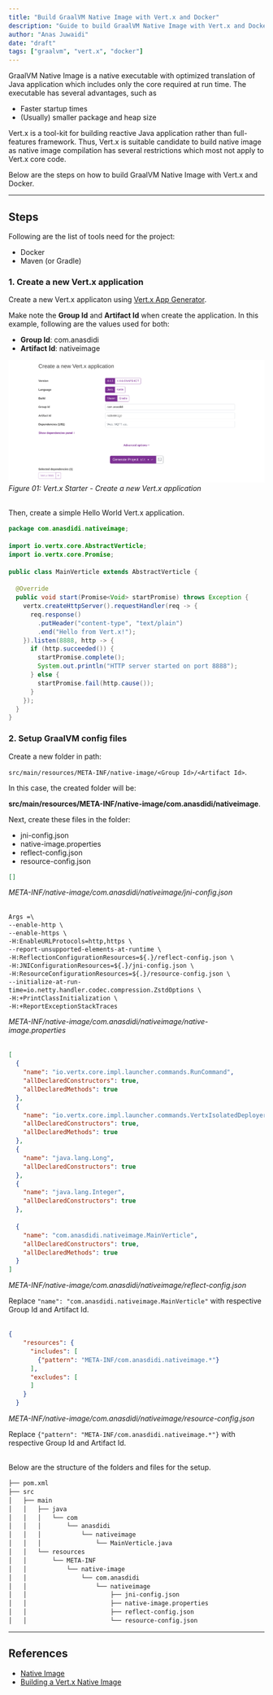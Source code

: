 ```yaml
---
title: "Build GraalVM Native Image with Vert.x and Docker"
description: "Guide to build GraalVM Native Image with Vert.x and Docker"
author: "Anas Juwaidi"
date: "draft"
tags: ["graalvm", "vert.x", "docker"]
---
```


GraalVM Native Image is a native executable with optimized translation of Java application which includes only the core required at run time.
The executable has several advantages, such as
- Faster startup times
- (Usually) smaller package and heap size

Vert.x is a tool-kit for building reactive Java application rather than full-features framework.
Thus, Vert.x is suitable candidate to build native image as native image compilation has several restrictions which most not apply to Vert.x core code.

Below are the steps on how to build GraalVM Native Image with Vert.x and Docker.

---

## Steps

Following are the list of tools need for the project:
- Docker
- Maven (or Gradle)

### 1. Create a new Vert.x application

Create a new Vert.x applicaton using [Vert.x App Generator](https://start.vertx.io/).

Make note the **Group Id** and **Artifact Id** when create the application.
In this example, following are the values used for both:
- **Group Id**: com.anasdidi
- **Artifact Id**: nativeimage

![01-generate-project](./01-generate-project.png)
*Figure 01: Vert.x Starter - Create a new Vert.x application*
<br/>
<br/>

Then, create a simple Hello World Vert.x application.
```java
package com.anasdidi.nativeimage;

import io.vertx.core.AbstractVerticle;
import io.vertx.core.Promise;

public class MainVerticle extends AbstractVerticle {

  @Override
  public void start(Promise<Void> startPromise) throws Exception {
    vertx.createHttpServer().requestHandler(req -> {
      req.response()
        .putHeader("content-type", "text/plain")
        .end("Hello from Vert.x!");
    }).listen(8888, http -> {
      if (http.succeeded()) {
        startPromise.complete();
        System.out.println("HTTP server started on port 8888");
      } else {
        startPromise.fail(http.cause());
      }
    });
  }
}
```

### 2. Setup GraalVM config files

Create a new folder in path:

`src/main/resources/META-INF/native-image/<Group Id>/<Artifact Id>`.

In this case, the created folder will be:

**src/main/resources/META-INF/native-image/com.anasdidi/nativeimage**.

Next, create these files in the folder:
- jni-config.json
- native-image.properties
- reflect-config.json
- resource-config.json

```json
[]
```
*META-INF/native-image/com.anasdidi/nativeimage/jni-config.json*
<br/>
<br/>

```properties
Args =\
--enable-http \
--enable-https \
-H:EnableURLProtocols=http,https \
--report-unsupported-elements-at-runtime \
-H:ReflectionConfigurationResources=${.}/reflect-config.json \
-H:JNIConfigurationResources=${.}/jni-config.json \
-H:ResourceConfigurationResources=${.}/resource-config.json \
--initialize-at-run-time=io.netty.handler.codec.compression.ZstdOptions \
-H:+PrintClassInitialization \
-H:+ReportExceptionStackTraces
```
*META-INF/native-image/com.anasdidi/nativeimage/native-image.properties*
<br/>
<br/>

```json
[
  {
    "name": "io.vertx.core.impl.launcher.commands.RunCommand",
    "allDeclaredConstructors": true,
    "allDeclaredMethods": true
  },
  {
    "name": "io.vertx.core.impl.launcher.commands.VertxIsolatedDeployer",
    "allDeclaredConstructors": true,
    "allDeclaredMethods": true
  },
  {
    "name": "java.lang.Long",
    "allDeclaredConstructors": true
  },
  {
    "name": "java.lang.Integer",
    "allDeclaredConstructors": true
  },

  {
    "name": "com.anasdidi.nativeimage.MainVerticle",
    "allDeclaredConstructors": true,
    "allDeclaredMethods": true
  }
]
```
*META-INF/native-image/com.anasdidi/nativeimage/reflect-config.json*

Replace `"name": "com.anasdidi.nativeimage.MainVerticle"` with respective Group Id and Artifact Id.
<br/>
<br/>

```json
{
    "resources": {
      "includes": [
        {"pattern": "META-INF/com.anasdidi.nativeimage.*"}
      ],
      "excludes": [
      ]
    }
  }
```
*META-INF/native-image/com.anasdidi/nativeimage/resource-config.json*

Replace `{"pattern": "META-INF/com.anasdidi.nativeimage.*"}` with respective Group Id and Artifact Id.
<br/>
<br/>

Below are the structure of the folders and files for the setup.
```bash
├── pom.xml
├── src
│   ├── main
│   │   ├── java
│   │   │   └── com
│   │   │       └── anasdidi
│   │   │           └── nativeimage
│   │   │               └── MainVerticle.java
│   │   └── resources
│   │       └── META-INF
│   │           └── native-image
│   │               └── com.anasdidi
│   │                   └── nativeimage
│   │                       ├── jni-config.json
│   │                       ├── native-image.properties
│   │                       ├── reflect-config.json
│   │                       └── resource-config.json
```

---

## References

* [Native Image](https://www.graalvm.org/latest/reference-manual/native-image/)
* [Building a Vert.x Native Image](https://how-to.vertx.io/graal-native-image-howto/)
